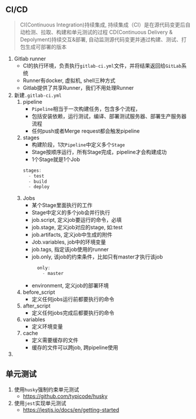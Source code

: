 ## CI/CD
> CI(Continuous Integration)持续集成, 持续集成（CI）是在源代码变更后自动检测、拉取、构建和单元测试的过程
> CD(Continuous Delivery & Depolyment)持续交互&部署, 自动监测源代码变更并通过构建、测试、打包生成可部署的版本
1. Gitlab runner
    * CI的执行环境，负责执行`gitlab-ci.yml`文件，并将结果返回给`GitLab`系统
    * Runner有docker, 虚拟机, shell三种方式
    * Gitlab提供了共享Runner，我们不用处理Runner
2. 新建`.gitlab-ci.yml`
    1. pipeline
        * `Pipeline`相当于一次构建任务，包含多个流程，
        * 包括安装依赖，运行测试，编译、部署测试服务器、部署生产服务器流程
        * 任何push或者Merge request都会触发pipeline
    2. stages
        * 构建阶段，1次`Pipeline`中定义多个`Stage`
        * Stage按顺序运行，所有Stage完成，pipeline才会构建成功
        * 1个Stage就是1个Job
        ```js
        stages:
          - test
          - build
          - deploy
        ```
    3. Jobs
        * 某个Stage里面执行的工作
        * Stage中定义的多个job会并行执行
        * job.script, 定义job要运行的命令，必填
        * job.stage, 定义job对应的stage, 如:test
        * job.artifacts, 定义job中生成的附件
        * Job.variables, job中的环境变量
        * job.tags, 指定该job使用的runner
        * job.only, 该job的约束条件，比如只有master才执行该job
            ```js
              only:
                - master
            ```
        * environment, 定义job的部署环境
    4. before_script
        * 定义任何jobs运行前都要执行的命令
    5. after_script
        * 定义任何jobs完成后都要执行的命令
    6. variables
        * 定义环境变量
    7. cache
        * 定义需要缓存的文件
        * 缓存的文件可以跨job, 跨pipeline使用 
3. 
## 单元测试
1. 使用`husky`强制约束单元测试
    * https://github.com/typicode/husky
2. 使用`jest`实现单元测试
    * https://jestjs.io/docs/en/getting-started
